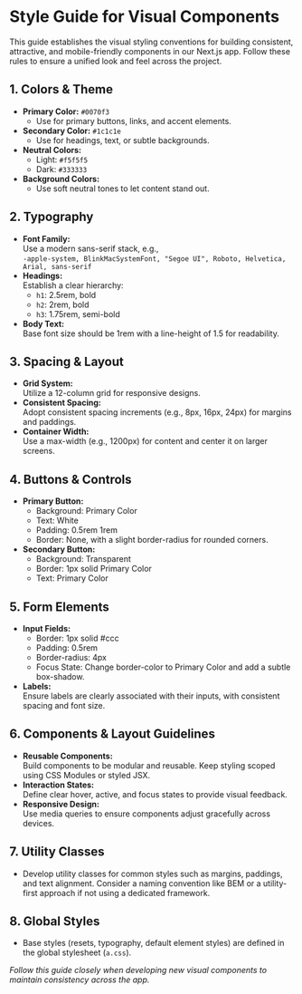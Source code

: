 # Style Guide for Visual Components

This guide establishes the visual styling conventions for building consistent, attractive, and mobile-friendly components in our Next.js app. Follow these rules to ensure a unified look and feel across the project.

## 1. Colors & Theme
- **Primary Color:** `#0070f3`
  - Use for primary buttons, links, and accent elements.
- **Secondary Color:** `#1c1c1e`
  - Use for headings, text, or subtle backgrounds.
- **Neutral Colors:**  
  - Light: `#f5f5f5`  
  - Dark: `#333333`
- **Background Colors:**  
  - Use soft neutral tones to let content stand out.

## 2. Typography
- **Font Family:**  
  Use a modern sans-serif stack, e.g.,  
  `-apple-system, BlinkMacSystemFont, "Segoe UI", Roboto, Helvetica, Arial, sans-serif`
- **Headings:**  
  Establish a clear hierarchy:
  - `h1`: 2.5rem, bold  
  - `h2`: 2rem, bold  
  - `h3`: 1.75rem, semi-bold  
- **Body Text:**  
  Base font size should be 1rem with a line-height of 1.5 for readability.

## 3. Spacing & Layout
- **Grid System:**  
  Utilize a 12-column grid for responsive designs.
- **Consistent Spacing:**  
  Adopt consistent spacing increments (e.g., 8px, 16px, 24px) for margins and paddings.
- **Container Width:**  
  Use a max-width (e.g., 1200px) for content and center it on larger screens.

## 4. Buttons & Controls
- **Primary Button:**  
  - Background: Primary Color  
  - Text: White  
  - Padding: 0.5rem 1rem  
  - Border: None, with a slight border-radius for rounded corners.
- **Secondary Button:**  
  - Background: Transparent  
  - Border: 1px solid Primary Color  
  - Text: Primary Color

## 5. Form Elements
- **Input Fields:**  
  - Border: 1px solid #ccc  
  - Padding: 0.5rem  
  - Border-radius: 4px  
  - Focus State: Change border-color to Primary Color and add a subtle box-shadow.
- **Labels:**  
  Ensure labels are clearly associated with their inputs, with consistent spacing and font size.

## 6. Components & Layout Guidelines
- **Reusable Components:**  
  Build components to be modular and reusable. Keep styling scoped using CSS Modules or styled JSX.
- **Interaction States:**  
  Define clear hover, active, and focus states to provide visual feedback.
- **Responsive Design:**  
  Use media queries to ensure components adjust gracefully across devices.

## 7. Utility Classes
- Develop utility classes for common styles such as margins, paddings, and text alignment. Consider a naming convention like BEM or a utility-first approach if not using a dedicated framework.

## 8. Global Styles
- Base styles (resets, typography, default element styles) are defined in the global stylesheet (`a.css`).

*Follow this guide closely when developing new visual components to maintain consistency across the app.*
